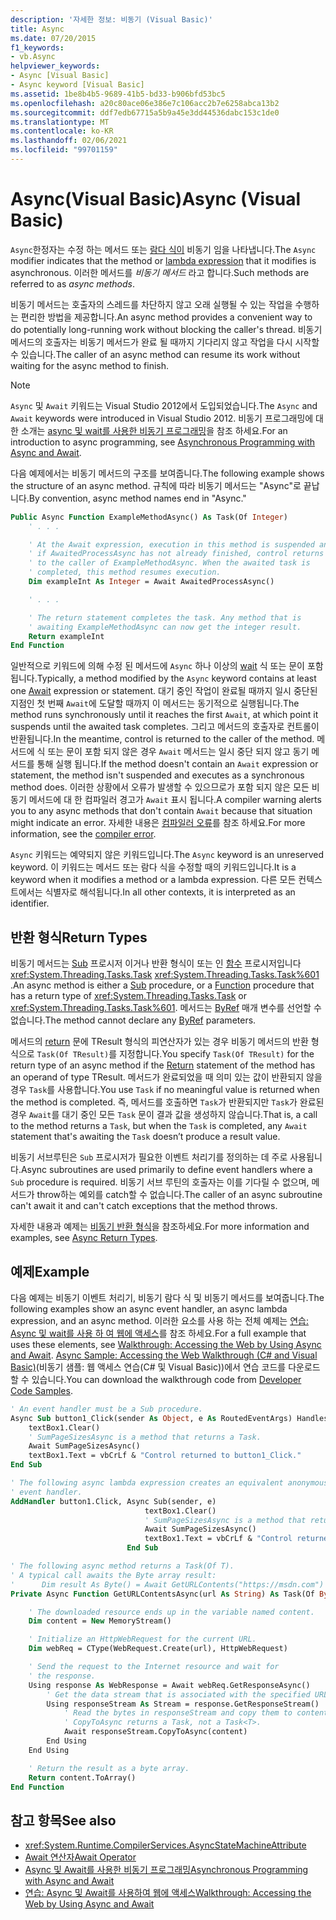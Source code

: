 ```yaml
---
description: '자세한 정보: 비동기 (Visual Basic)'
title: Async
ms.date: 07/20/2015
f1_keywords:
- vb.Async
helpviewer_keywords:
- Async [Visual Basic]
- Async keyword [Visual Basic]
ms.assetid: 1be8b4b5-9689-41b5-bd33-b906bfd53bc5
ms.openlocfilehash: a20c80ace06e386e7c106acc2b7e6258abca13b2
ms.sourcegitcommit: ddf7edb67715a5b9a45e3dd44536dabc153c1de0
ms.translationtype: MT
ms.contentlocale: ko-KR
ms.lasthandoff: 02/06/2021
ms.locfileid: "99701159"
---
```

# <a name="async-visual-basic"></a><span data-ttu-id="d3e76-103">Async(Visual Basic)</span><span class="sxs-lookup"><span data-stu-id="d3e76-103">Async (Visual Basic)</span></span>

<span data-ttu-id="d3e76-104">`Async`한정자는 수정 하는 메서드 또는 [람다 식이](../../programming-guide/language-features/procedures/lambda-expressions.md) 비동기 임을 나타냅니다.</span><span class="sxs-lookup"><span data-stu-id="d3e76-104">The `Async` modifier indicates that the method or [lambda expression](../../programming-guide/language-features/procedures/lambda-expressions.md) that it modifies is asynchronous.</span></span> <span data-ttu-id="d3e76-105">이러한 메서드를 *비동기 메서드* 라고 합니다.</span><span class="sxs-lookup"><span data-stu-id="d3e76-105">Such methods are referred to as *async methods*.</span></span>

<span data-ttu-id="d3e76-106">비동기 메서드는 호출자의 스레드를 차단하지 않고 오래 실행될 수 있는 작업을 수행하는 편리한 방법을 제공합니다.</span><span class="sxs-lookup"><span data-stu-id="d3e76-106">An async method provides a convenient way to do potentially long-running work without blocking the caller's thread.</span></span> <span data-ttu-id="d3e76-107">비동기 메서드의 호출자는 비동기 메서드가 완료 될 때까지 기다리지 않고 작업을 다시 시작할 수 있습니다.</span><span class="sxs-lookup"><span data-stu-id="d3e76-107">The caller of an async method can resume its work without waiting for the async method to finish.</span></span>

> [!NOTE]
> <span data-ttu-id="d3e76-108">`Async` 및 `Await` 키워드는 Visual Studio 2012에서 도입되었습니다.</span><span class="sxs-lookup"><span data-stu-id="d3e76-108">The `Async` and `Await` keywords were introduced in Visual Studio 2012.</span></span> <span data-ttu-id="d3e76-109">비동기 프로그래밍에 대 한 소개는 [async 및 wait를 사용한 비동기 프로그래밍](../../programming-guide/concepts/async/index.md)을 참조 하세요.</span><span class="sxs-lookup"><span data-stu-id="d3e76-109">For an introduction to async programming, see [Asynchronous Programming with Async and Await](../../programming-guide/concepts/async/index.md).</span></span>

<span data-ttu-id="d3e76-110">다음 예제에서는 비동기 메서드의 구조를 보여줍니다.</span><span class="sxs-lookup"><span data-stu-id="d3e76-110">The following example shows the structure of an async method.</span></span> <span data-ttu-id="d3e76-111">규칙에 따라 비동기 메서드는 "Async"로 끝납니다.</span><span class="sxs-lookup"><span data-stu-id="d3e76-111">By convention, async method names end in "Async."</span></span>

```vb
Public Async Function ExampleMethodAsync() As Task(Of Integer)
    ' . . .

    ' At the Await expression, execution in this method is suspended and,
    ' if AwaitedProcessAsync has not already finished, control returns
    ' to the caller of ExampleMethodAsync. When the awaited task is
    ' completed, this method resumes execution.
    Dim exampleInt As Integer = Await AwaitedProcessAsync()

    ' . . .

    ' The return statement completes the task. Any method that is
    ' awaiting ExampleMethodAsync can now get the integer result.
    Return exampleInt
End Function
```

<span data-ttu-id="d3e76-112">일반적으로 키워드에 의해 수정 된 메서드에 `Async` 하나 이상의 [wait](async.md) 식 또는 문이 포함 됩니다.</span><span class="sxs-lookup"><span data-stu-id="d3e76-112">Typically, a method modified by the `Async` keyword contains at least one [Await](async.md) expression or statement.</span></span> <span data-ttu-id="d3e76-113">대기 중인 작업이 완료될 때까지 일시 중단된 지점인 첫 번째 `Await`에 도달할 때까지 이 메서드는 동기적으로 실행됩니다.</span><span class="sxs-lookup"><span data-stu-id="d3e76-113">The method runs synchronously until it reaches the first `Await`, at which point it suspends until the awaited task completes.</span></span> <span data-ttu-id="d3e76-114">그리고 메서드의 호출자로 컨트롤이 반환됩니다.</span><span class="sxs-lookup"><span data-stu-id="d3e76-114">In the meantime, control is returned to the caller of the method.</span></span> <span data-ttu-id="d3e76-115">메서드에 식 또는 문이 포함 되지 않은 경우 `Await` 메서드는 일시 중단 되지 않고 동기 메서드를 통해 실행 됩니다.</span><span class="sxs-lookup"><span data-stu-id="d3e76-115">If the method doesn't contain an `Await` expression or statement, the method isn't suspended and executes as a synchronous method does.</span></span> <span data-ttu-id="d3e76-116">이러한 상황에서 오류가 발생할 수 있으므로가 포함 되지 않은 모든 비동기 메서드에 대 한 컴파일러 경고가 `Await` 표시 됩니다.</span><span class="sxs-lookup"><span data-stu-id="d3e76-116">A compiler warning alerts you to any async methods that don't contain `Await` because that situation might indicate an error.</span></span> <span data-ttu-id="d3e76-117">자세한 내용은 [컴파일러 오류](../error-messages/bc42358.md)를 참조 하세요.</span><span class="sxs-lookup"><span data-stu-id="d3e76-117">For more information, see the [compiler error](../error-messages/bc42358.md).</span></span>

<span data-ttu-id="d3e76-118">`Async` 키워드는 예약되지 않은 키워드입니다.</span><span class="sxs-lookup"><span data-stu-id="d3e76-118">The `Async` keyword is an unreserved keyword.</span></span> <span data-ttu-id="d3e76-119">이 키워드는 메서드 또는 람다 식을 수정할 때의 키워드입니다.</span><span class="sxs-lookup"><span data-stu-id="d3e76-119">It is a keyword when it modifies a method or a lambda expression.</span></span> <span data-ttu-id="d3e76-120">다른 모든 컨텍스트에서는 식별자로 해석됩니다.</span><span class="sxs-lookup"><span data-stu-id="d3e76-120">In all other contexts, it is interpreted as an identifier.</span></span>

## <a name="return-types"></a><span data-ttu-id="d3e76-121">반환 형식</span><span class="sxs-lookup"><span data-stu-id="d3e76-121">Return Types</span></span>

<span data-ttu-id="d3e76-122">비동기 메서드는 [Sub](../../programming-guide/language-features/procedures/sub-procedures.md) 프로시저 이거나 반환 형식이 또는 인 [함수](../../programming-guide/language-features/procedures/function-procedures.md) 프로시저입니다 <xref:System.Threading.Tasks.Task> <xref:System.Threading.Tasks.Task%601> .</span><span class="sxs-lookup"><span data-stu-id="d3e76-122">An async method is either a [Sub](../../programming-guide/language-features/procedures/sub-procedures.md) procedure, or a [Function](../../programming-guide/language-features/procedures/function-procedures.md) procedure that has a return type of <xref:System.Threading.Tasks.Task> or <xref:System.Threading.Tasks.Task%601>.</span></span> <span data-ttu-id="d3e76-123">메서드는 [ByRef](byref.md) 매개 변수를 선언할 수 없습니다.</span><span class="sxs-lookup"><span data-stu-id="d3e76-123">The method cannot declare any [ByRef](byref.md) parameters.</span></span>

<span data-ttu-id="d3e76-124">메서드의 [return](../statements/return-statement.md) 문에 TResult 형식의 피연산자가 있는 경우 비동기 메서드의 반환 형식으로 `Task(Of TResult)`를 지정합니다.</span><span class="sxs-lookup"><span data-stu-id="d3e76-124">You specify `Task(Of TResult)` for the return type of an async method if the [Return](../statements/return-statement.md) statement of the method has an operand of type TResult.</span></span> <span data-ttu-id="d3e76-125">메서드가 완료되었을 때 의미 있는 값이 반환되지 않을 경우 `Task`를 사용합니다.</span><span class="sxs-lookup"><span data-stu-id="d3e76-125">You use `Task` if no meaningful value is returned when the method is completed.</span></span> <span data-ttu-id="d3e76-126">즉, 메서드를 호출하면 `Task`가 반환되지만 `Task`가 완료된 경우 `Await`를 대기 중인 모든 `Task` 문이 결과 값을 생성하지 않습니다.</span><span class="sxs-lookup"><span data-stu-id="d3e76-126">That is, a call to the method returns a `Task`, but when the `Task` is completed, any `Await` statement that's awaiting the `Task` doesn’t produce a result value.</span></span>

<span data-ttu-id="d3e76-127">비동기 서브루틴은 `Sub` 프로시저가 필요한 이벤트 처리기를 정의하는 데 주로 사용됩니다.</span><span class="sxs-lookup"><span data-stu-id="d3e76-127">Async subroutines are used primarily to define event handlers where a `Sub` procedure is required.</span></span> <span data-ttu-id="d3e76-128">비동기 서브 루틴의 호출자는 이를 기다릴 수 없으며, 메서드가 throw하는 예외를 catch할 수 없습니다.</span><span class="sxs-lookup"><span data-stu-id="d3e76-128">The caller of an async subroutine can't await it and can't catch exceptions that the method throws.</span></span>

<span data-ttu-id="d3e76-129">자세한 내용과 예제는 [비동기 반환 형식](../../programming-guide/concepts/async/async-return-types.md)을 참조하세요.</span><span class="sxs-lookup"><span data-stu-id="d3e76-129">For more information and examples, see [Async Return Types](../../programming-guide/concepts/async/async-return-types.md).</span></span>

## <a name="example"></a><span data-ttu-id="d3e76-130">예제</span><span class="sxs-lookup"><span data-stu-id="d3e76-130">Example</span></span>

<span data-ttu-id="d3e76-131">다음 예제는 비동기 이벤트 처리기, 비동기 람다 식 및 비동기 메서드를 보여줍니다.</span><span class="sxs-lookup"><span data-stu-id="d3e76-131">The following examples show an async event handler, an async lambda expression, and an async method.</span></span> <span data-ttu-id="d3e76-132">이러한 요소를 사용 하는 전체 예제는 [연습: Async 및 wait를 사용 하 여 웹에 액세스](../../programming-guide/concepts/async/walkthrough-accessing-the-web-by-using-async-and-await.md)를 참조 하세요.</span><span class="sxs-lookup"><span data-stu-id="d3e76-132">For a full example that uses these elements, see [Walkthrough: Accessing the Web by Using Async and Await](../../programming-guide/concepts/async/walkthrough-accessing-the-web-by-using-async-and-await.md).</span></span> <span data-ttu-id="d3e76-133">[Async Sample: Accessing the Web Walkthrough (C# and Visual Basic)](https://code.msdn.microsoft.com/Async-Sample-Accessing-the-9c10497f)(비동기 샘플: 웹 액세스 연습(C# 및 Visual Basic))에서 연습 코드를 다운로드할 수 있습니다.</span><span class="sxs-lookup"><span data-stu-id="d3e76-133">You can download the walkthrough code from [Developer Code Samples](https://code.msdn.microsoft.com/Async-Sample-Accessing-the-9c10497f).</span></span>

```vb
' An event handler must be a Sub procedure.
Async Sub button1_Click(sender As Object, e As RoutedEventArgs) Handles button1.Click
    textBox1.Clear()
    ' SumPageSizesAsync is a method that returns a Task.
    Await SumPageSizesAsync()
    textBox1.Text = vbCrLf & "Control returned to button1_Click."
End Sub

' The following async lambda expression creates an equivalent anonymous
' event handler.
AddHandler button1.Click, Async Sub(sender, e)
                              textBox1.Clear()
                              ' SumPageSizesAsync is a method that returns a Task.
                              Await SumPageSizesAsync()
                              textBox1.Text = vbCrLf & "Control returned to button1_Click."
                          End Sub

' The following async method returns a Task(Of T).
' A typical call awaits the Byte array result:
'      Dim result As Byte() = Await GetURLContents("https://msdn.com")
Private Async Function GetURLContentsAsync(url As String) As Task(Of Byte())

    ' The downloaded resource ends up in the variable named content.
    Dim content = New MemoryStream()

    ' Initialize an HttpWebRequest for the current URL.
    Dim webReq = CType(WebRequest.Create(url), HttpWebRequest)

    ' Send the request to the Internet resource and wait for
    ' the response.
    Using response As WebResponse = Await webReq.GetResponseAsync()
        ' Get the data stream that is associated with the specified URL.
        Using responseStream As Stream = response.GetResponseStream()
            ' Read the bytes in responseStream and copy them to content.
            ' CopyToAsync returns a Task, not a Task<T>.
            Await responseStream.CopyToAsync(content)
        End Using
    End Using

    ' Return the result as a byte array.
    Return content.ToArray()
End Function
```

## <a name="see-also"></a><span data-ttu-id="d3e76-134">참고 항목</span><span class="sxs-lookup"><span data-stu-id="d3e76-134">See also</span></span>

- <xref:System.Runtime.CompilerServices.AsyncStateMachineAttribute>
- [<span data-ttu-id="d3e76-135">Await 연산자</span><span class="sxs-lookup"><span data-stu-id="d3e76-135">Await Operator</span></span>](../operators/await-operator.md)
- [<span data-ttu-id="d3e76-136">Async 및 Await를 사용한 비동기 프로그래밍</span><span class="sxs-lookup"><span data-stu-id="d3e76-136">Asynchronous Programming with Async and Await</span></span>](../../programming-guide/concepts/async/index.md)
- [<span data-ttu-id="d3e76-137">연습: Async 및 Await를 사용하여 웹에 액세스</span><span class="sxs-lookup"><span data-stu-id="d3e76-137">Walkthrough: Accessing the Web by Using Async and Await</span></span>](../../programming-guide/concepts/async/walkthrough-accessing-the-web-by-using-async-and-await.md)
